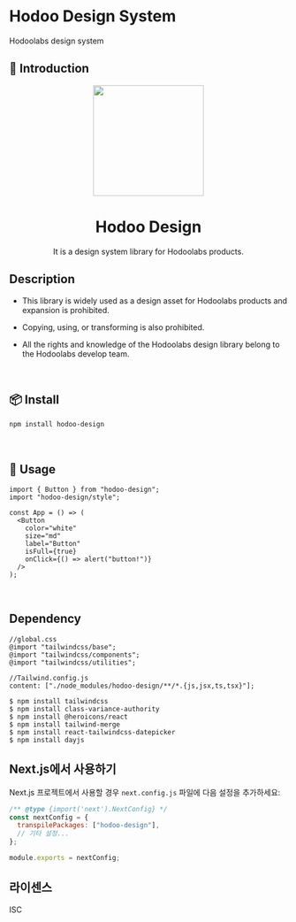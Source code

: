 # Hodoo Design System

Hodoolabs design system

## 🤚 Introduction

<p align="center">
  <span >
    <img width="200" src="https://github.com/hodoolabs/Design-System/assets/129719850/ec7530f4-fa40-41db-ac9d-d95dd9b1d568">
  </span>
</p>

<h1 align="center">Hodoo Design</h1>

<div align="center">
It is a design system library for Hodoolabs products.
</div>

## Description

- This library is widely used as a design asset for Hodoolabs products and expansion is prohibited.

- Copying, using, or transforming is also prohibited.

- All the rights and knowledge of the Hodoolabs design library belong to the Hodoolabs develop team.

<br >

## 📦 Install

```bash
npm install hodoo-design
```

<br>

## 🔨 Usage

```tsx
import { Button } from "hodoo-design";
import "hodoo-design/style";

const App = () => (
  <Button
    color="white"
    size="md"
    label="Button"
    isFull={true}
    onClick={() => alert("button!")}
  />
);
```

<br >

## Dependency

```tsx
//global.css
@import "tailwindcss/base";
@import "tailwindcss/components";
@import "tailwindcss/utilities";
```

```tsx
//Tailwind.config.js
content: ["./node_modules/hodoo-design/**/*.{js,jsx,ts,tsx}"];
```

```
$ npm install tailwindcss
$ npm install class-variance-authority
$ npm install @heroicons/react
$ npm install tailwind-merge
$ npm install react-tailwindcss-datepicker
$ npm install dayjs
```

## Next.js에서 사용하기

Next.js 프로젝트에서 사용할 경우 `next.config.js` 파일에 다음 설정을 추가하세요:

```js
/** @type {import('next').NextConfig} */
const nextConfig = {
  transpilePackages: ["hodoo-design"],
  // 기타 설정...
};

module.exports = nextConfig;
```

## 라이센스

ISC
